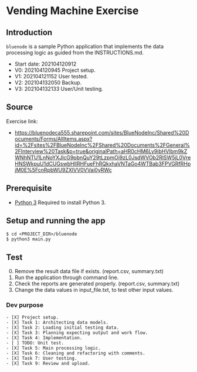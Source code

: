 # Vending Machine Exercise

## Introduction

`bluenode` is a sample Python application that implements the data processing logic as guided from the INSTRUCTIONS.md.
* Start date: 202104120912
* V0: 202104120945 Project setup.
* V1: 202104121152 User tested.
* V2: 202104132050 Backup.
* V3: 202104132133 User/Unit testing.


## Source
Exercise link:
* https://bluenodeca555.sharepoint.com/sites/BlueNodeInc/Shared%20Documents/Forms/AllItems.aspx?id=%2Fsites%2FBlueNodeInc%2FShared%20Documents%2FGeneral%2FInterview%20Task&p=true&originalPath=aHR0cHM6Ly9ibHVlbm9kZWNhNTU1LnNoYXJlcG9pbnQuY29tLzpmOi9zL0JsdWVOb2RlSW5jL0VreHNSWkpuU1dCUGswbHlIRHFueFhRQkxhaVNTaGo4WTBab3FPVGRfRHpjM0E%5FcnRpbWU9ZXlVV0VVai0yRWc


## Prerequisite

* [Python 3](https://www.python.org/download/releases/3.0/) Required to install Python 3.


## Setup and running the app

```
$ cd <PROJECT_DIR>/bluenode
$ python3 main.py
```

## Test

0. Remove the result data file if exists. (report.csv, summary.txt)
1. Run the application through command line.
2. Check the reports are generated properly. (report.csv, summary.txt)
3. Change the data values in input_file.txt, to test other input values.


### Dev purpose

```.todo
- [X] Project setup.
- [X] Task 1: Architecting data models.
- [X] Task 2: Loading initial testing data.
- [X] Task 3: Planning expecting output and work flow.
- [X] Task 4: Implementation.
- [ ] TODO: Unit test.
- [X] Task 5: Main processing logic.
- [X] Task 6: Cleaning and refactoring with comments.
- [X] Task 7: User testing.
- [X] Task 9: Review and upload.
```
